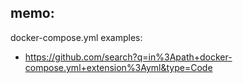 

## memo:
docker-compose.yml examples:
 - https://github.com/search?q=in%3Apath+docker-compose.yml+extension%3Ayml&type=Code
